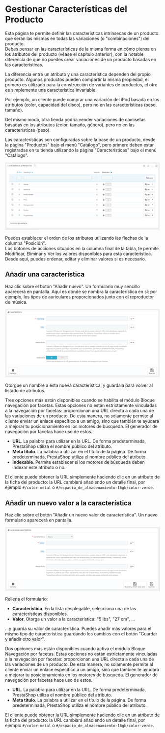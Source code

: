# Gestionar Características del Producto

Esta página te permite definir las características intrínsecas de un producto: que serán las mismas en todas las variaciones (o "combinaciones") del producto.\
Debes pensar en las características de la misma forma en cómo piensa en los atributos del producto (véase el capítulo anterior), con la notable diferencia de que no puedes crear variaciones de un producto basadas en las características.

La diferencia entre un atributo y una característica dependen del propio producto. Algunos productos pueden compartir la misma propiedad, el primero es utilizado para la construcción de variantes de productos, el otro es simplemente una característica invariable.

Por ejemplo, un cliente puede comprar una variación del iPod basada en los atributos (color, capacidad del disco), pero no en las características (peso, tamaño).

Del mismo modo, otra tienda podría vender variaciones de camisetas basadas en los atributos (color, tamaño, género), pero no en las características (peso).

Las características son configuradas sobre la base de un producto, desde la página "Productos" bajo el menú "Catálogo", pero primero deben estar registradas en tu tienda utilizando la página "Características" bajo el menú "Catálogo".

![](../../../.gitbook/assets/54268228.png)

Puedes establecer el orden de los atributos utilizando las flechas de la columna "Posición".\
Los botones de acciones situados en la columna final de la tabla, te permite Modificar, Eliminar y Ver los valores disponibles para esta característica. Desde aquí, puedes ordenar, editar y eliminar valores si es necesario.

## Añadir una característica <a href="#gestionarcaracteristicasdelproducto-anadirunacaracteristica" id="gestionarcaracteristicasdelproducto-anadirunacaracteristica"></a>

Haz clic sobre el botón "Añadir nuevo". Un formulario muy sencillo aparecerá en pantalla. Aquí es donde se nombra la característica en sí: por ejemplo, los tipos de auriculares proporcionados junto con el reproductor de música.

![](../../../.gitbook/assets/54268231.png)

Otorgue un nombre a esta nueva característica, y guárdala para volver al listado de atributos.

Tres opciones más están disponibles cuando se habilita el módulo Bloque navegación por facetas. Estas opciones no están estrictamente vinculadas a la navegación por facetas: proporcionan una URL directa a cada una de las variaciones de un producto. De esta manera, no solamente permite al cliente enviar un enlace específico a un amigo, sino que también te ayudará a mejorar tu posicionamiento en los motores de búsqueda. El generador de navegación por facetas hace uso de estos.

* **URL**. La palabra para utilizar en la URL. De forma predeterminada, PrestaShop utiliza el nombre público del atributo.
* **Meta título**. La palabra a utilizar en el título de la página. De forma predeterminada, PrestaShop utiliza el nombre público del atributo.
* **Indexable**. Permite establecer si  los motores de búsqueda deben indexar este atributo o no.

El cliente puede obtener la URL simplemente haciendo clic en un atributo de la ficha del producto: la URL cambiará añadiendo un detalle final, por ejemplo `#/color-metal` o `#/espacio_de_almacenamiento-16gb/color-verde`.

## Añadir un nuevo valor a la característica <a href="#gestionarcaracteristicasdelproducto-anadirunnuevovaloralacaracteristica" id="gestionarcaracteristicasdelproducto-anadirunnuevovaloralacaracteristica"></a>

Haz clic sobre el botón "Añadir un nuevo valor de característica". Un nuevo formulario aparecerá en pantalla.

![](../../../.gitbook/assets/54268233.png)

Rellena el formulario:

* **Característica**. En la lista desplegable, selecciona una de las características disponibles.
* **Valor**. Otorga un valor a la característica: "5 lbs", "27 cm", ...

...y guarda su valor de característica. Puedes añadir más valores para el mismo tipo de característica guardando los cambios con el botón "Guardar y añadir otro valor".

Dos opciones más están disponibles cuando activa el módulo Bloque Navegación por facetas. Estas opciones no están estrictamente vinculadas a la navegación por facetas: proporcionan una URL directa a cada una de las variaciones de un producto. De esta manera, no solamente permite al cliente enviar un enlace específico a un amigo, sino que también te ayudará a mejorar tu posicionamiento en los motores de búsqueda. El generador de navegación por facetas hace uso de estos.

* **URL**. La palabra para utilizar en la URL. De forma predeterminada, PrestaShop utiliza el nombre público del atributo.
* **Meta título**. La palabra a utilizar en el título de la página. De forma predeterminada, PrestaShop utiliza el nombre público del atributo.

El cliente puede obtener la URL simplemente haciendo clic en un atributo de la ficha del producto: la URL cambiará añadiendo un detalle final, por ejemplo `#/color-metal` o `#/espacio_de_almacenamiento-16gb/color-verde`.
